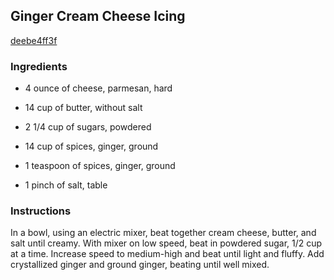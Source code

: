 ## Ginger Cream Cheese Icing

[deebe4ff3f](http://www.food.com/recipe/ginger-cream-cheese-icing-485747)

### Ingredients

 - 4 ounce of cheese, parmesan, hard

 - 14 cup of butter, without salt

 - 2 1/4 cup of sugars, powdered

 - 14 cup of spices, ginger, ground

 - 1 teaspoon of spices, ginger, ground

 - 1 pinch of salt, table

### Instructions

In a bowl, using an electric mixer, beat together cream cheese, butter, and salt until creamy. With mixer on low speed, beat in powdered sugar, 1/2 cup at a time. Increase speed to medium-high and beat until light and fluffy. Add crystallized ginger and ground ginger, beating until well mixed.